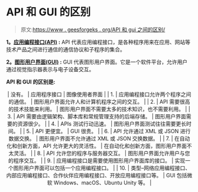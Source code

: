 # API 和 GUI 的区别

> 原文:[https://www . geesforgeks . org/API 和 gui 之间的区别/](https://www.geeksforgeeks.org/difference-between-api-and-gui/)

**1。[应用编程接口(API)](https://www.geeksforgeeks.org/introduction-to-apis/) :**
API 代表应用编程接口，是各种程序用来在应用、网站等技术产品之间进行通信的通信协议和子程序的集合。

**2。[图形用户界面(GUI)](https://www.geeksforgeeks.org/gui-full-form/) :**
GUI 代表图形用户界面。它是一个软件平台，允许用户通过视觉指示器表示与电子设备交互。

**API 和 GUI 的区别是:**

<center>

| 没有。 | 应用程序接口 | 图像使用者界面 |
| 1. | 应用编程接口允许两个程序之间的通信。 | 图形用户界面允许人和计算机程序之间的交互。 |
| 2. | API 需要很高的技术技能来利用。 | 图形用户界面不需要太多的技术知识，也不需要利用。 |
| 3. | API 需要由逻辑架构、脚本库和常规管理支持的后端存储。 | 图形用户界面需要的资源很少。 |
| 4. | APIs 测试行动迅速。 | 图形用户界面测试往往需要更长时间。 |
| 5. | API 更便宜。 | GUI 很贵。 |
| 6. | API 允许通过 XML 或 JSON 进行数据交换。 | 图形用户界面不允许通过 XML 或 JSON 交换数据。 |
| 7. | 在自动化和创新方面，API 允许更大的灵活性。 | 在自动化和创新方面，图形用户界面不太灵活。 |
| 8. | API 允许您的程序与服务器交互。 | 图形用户界面允许用户与您的程序交互。 |
| 9. | 应用编程接口是需要使用图形用户界面库的接口。 | 实现一个图形用户界面可以包括一个应用编程接口。 |
| 10. | 类型–网络应用编程接口、内部应用编程接口、合作伙伴应用编程接口、开放应用编程接口等。 | GUI 包括微软 Windows、macOS、Ubuntu Unity 等。 |

</center>